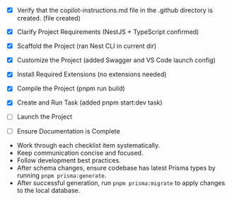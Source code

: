 <!-- Use this file to provide workspace-specific custom instructions to Copilot. For more details, visit https://code.visualstudio.com/docs/copilot/copilot-customization#_use-a-githubcopilotinstructionsmd-file -->

- [x] Verify that the copilot-instructions.md file in the .github directory is created. (file created)

- [x] Clarify Project Requirements (NestJS + TypeScript confirmed)
  <!-- Ask for project type, language, and frameworks if not specified. Skip if already provided. -->

- [x] Scaffold the Project (ran Nest CLI in current dir)
  <!--
  Ensure that the previous step has been marked as completed.
  Call project setup tool with projectType parameter.
  Run scaffolding command to create project files and folders.
  Use '.' as the working directory.
  If no appropriate projectType is available, search documentation using available tools.
  Otherwise, create the project structure manually using available file creation tools.
  -->

- [x] Customize the Project (added Swagger and VS Code launch config)
  <!--
  Verify that all previous steps have been completed successfully and you have marked the step as completed.
  Develop a plan to modify codebase according to user requirements.
  Apply modifications using appropriate tools and user-provided references.
  Skip this step for "Hello World" projects.
  -->

- [x] Install Required Extensions (no extensions needed)
  <!-- ONLY install extensions provided mentioned in the get_project_setup_info. Skip this step otherwise and mark as completed. -->

- [x] Compile the Project (pnpm run build)
  <!--
  Verify that all previous steps have been completed.
  Install any missing dependencies.
  Run diagnostics and resolve any issues.
  Check for markdown files in project folder for relevant instructions on how to do this.
  -->

- [x] Create and Run Task (added pnpm start:dev task)
  <!--
  Verify that all previous steps have been completed.
  Check https://code.visualstudio.com/docs/debugtest/tasks to determine if the project needs a task. If so, use the create_and_run_task to create and launch a task based on package.json, README.md, and project structure.
  Skip this step otherwise.
   -->

- [ ] Launch the Project
  <!--
  Verify that all previous steps have been completed.
  Prompt user for debug mode, launch only if confirmed.
   -->

- [ ] Ensure Documentation is Complete
  <!--
  Verify that all previous steps have been completed.
  Verify that README.md and the copilot-instructions.md file in the .github directory exists and contains current project information.
  Clean up the copilot-instructions.md file in the .github directory by removing all HTML comments.
   -->

<!--
## Execution Guidelines
PROGRESS TRACKING:
- If any tools are available to manage the above todo list, use it to track progress through this checklist.
- After completing each step, mark it complete and add a summary.
- Read current todo list status before starting each new step.

COMMUNICATION RULES:
- Avoid verbose explanations or printing full command outputs.
- If a step is skipped, state that briefly (e.g. "No extensions needed").
- Do not explain project structure unless asked.
- Keep explanations concise and focused.

DEVELOPMENT RULES:
- Use '.' as the working directory unless user specifies otherwise.
- Avoid adding media or external links unless explicitly requested.
- Use placeholders only with a note that they should be replaced.
- Use VS Code API tool only for VS Code extension projects.
- Once the project is created, it is already opened in Visual Studio Code—do not suggest commands to open this project in Visual Studio again.
- If the project setup information has additional rules, follow them strictly.

FOLDER CREATION RULES:
- Always use the current directory as the project root.
- If you are running any terminal commands, use the '.' argument to ensure that the current working directory is used ALWAYS.
- Do not create a new folder unless the user explicitly requests it besides a .vscode folder for a tasks.json file.
- If any of the scaffolding commands mention that the folder name is not correct, let the user know to create a new folder with the correct name and then reopen it again in vscode.

EXTENSION INSTALLATION RULES:
- Only install extension specified by the get_project_setup_info tool. DO NOT INSTALL any other extensions.

PROJECT CONTENT RULES:
- If the user has not specified project details, assume they want a "Hello World" project as a starting point.
- Avoid adding links of any type (URLs, files, folders, etc.) or integrations that are not explicitly required.
- Avoid generating images, videos, or any other media files unless explicitly requested.
- If you need to use any media assets as placeholders, let the user know that these are placeholders and should be replaced with the actual assets later.
- Ensure all generated components serve a clear purpose within the user's requested workflow.
- If a feature is assumed but not confirmed, prompt the user for clarification before including it.
- If you are working on a VS Code extension, use the VS Code API tool with a query to find relevant VS Code API references and samples related to that query.

TASK COMPLETION RULES:
- Your task is complete when:
  - Project is successfully scaffolded and compiled without errors
  - copilot-instructions.md file in the .github directory exists in the project
  - README.md file exists and is up to date
  - User is provided with clear instructions to debug/launch the project

Before starting a new task in the above plan, update progress in the plan.
-->

- Work through each checklist item systematically.
- Keep communication concise and focused.
- Follow development best practices.
- After schema changes, ensure codebase has latest Prisma types by running `pnpm prisma:generate`.
- After successful generation, run `pnpm prisma:migrate` to apply changes to the local database.
